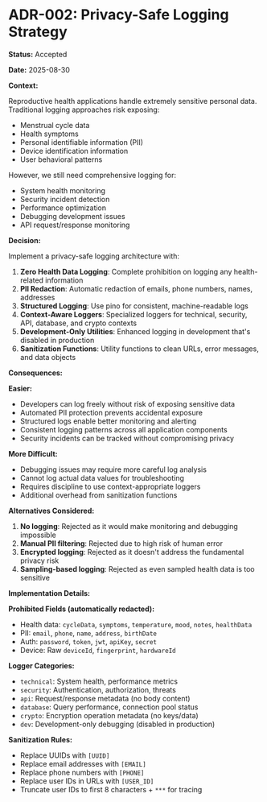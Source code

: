 # ADR-002: Privacy-Safe Logging Strategy

**Status:** Accepted

**Date:** 2025-08-30

**Context:**

Reproductive health applications handle extremely sensitive personal data. Traditional logging approaches risk exposing:

- Menstrual cycle data
- Health symptoms
- Personal identifiable information (PII)
- Device identification information
- User behavioral patterns

However, we still need comprehensive logging for:

- System health monitoring
- Security incident detection
- Performance optimization
- Debugging development issues
- API request/response monitoring

**Decision:**

Implement a privacy-safe logging architecture with:

1. **Zero Health Data Logging**: Complete prohibition on logging any health-related information
2. **PII Redaction**: Automatic redaction of emails, phone numbers, names, addresses
3. **Structured Logging**: Use pino for consistent, machine-readable logs
4. **Context-Aware Loggers**: Specialized loggers for technical, security, API, database, and crypto contexts
5. **Development-Only Utilities**: Enhanced logging in development that's disabled in production
6. **Sanitization Functions**: Utility functions to clean URLs, error messages, and data objects

**Consequences:**

**Easier:**

- Developers can log freely without risk of exposing sensitive data
- Automated PII protection prevents accidental exposure
- Structured logs enable better monitoring and alerting
- Consistent logging patterns across all application components
- Security incidents can be tracked without compromising privacy

**More Difficult:**

- Debugging issues may require more careful log analysis
- Cannot log actual data values for troubleshooting
- Requires discipline to use context-appropriate loggers
- Additional overhead from sanitization functions

**Alternatives Considered:**

1. **No logging**: Rejected as it would make monitoring and debugging impossible
2. **Manual PII filtering**: Rejected due to high risk of human error
3. **Encrypted logging**: Rejected as it doesn't address the fundamental privacy risk
4. **Sampling-based logging**: Rejected as even sampled health data is too sensitive

**Implementation Details:**

**Prohibited Fields (automatically redacted):**

- Health data: `cycleData`, `symptoms`, `temperature`, `mood`, `notes`, `healthData`
- PII: `email`, `phone`, `name`, `address`, `birthDate`
- Auth: `password`, `token`, `jwt`, `apiKey`, `secret`
- Device: Raw `deviceId`, `fingerprint`, `hardwareId`

**Logger Categories:**

- `technical`: System health, performance metrics
- `security`: Authentication, authorization, threats
- `api`: Request/response metadata (no body content)
- `database`: Query performance, connection pool status
- `crypto`: Encryption operation metadata (no keys/data)
- `dev`: Development-only debugging (disabled in production)

**Sanitization Rules:**

- Replace UUIDs with `[UUID]`
- Replace email addresses with `[EMAIL]`
- Replace phone numbers with `[PHONE]`
- Replace user IDs in URLs with `[USER_ID]`
- Truncate user IDs to first 8 characters + `***` for tracing
